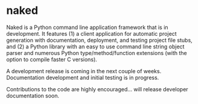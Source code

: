naked
=====
Naked is a Python command line application framework that is in development.  It features (1) a client application for automatic project generation with documentation, deployment, and testing project file stubs, and (2) a Python library with an easy to use command line string object parser and numerous Python type/method/function extensions (with the option to compile faster C versions).

A development release is coming in the next couple of weeks.  Documentation development and initial testing is in progress.

Contributions to the code are highly encouraged... will release developer documentation soon.
